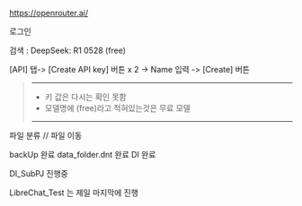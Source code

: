 

https://openrouter.ai/

로그인

검색 : DeepSeek: R1 0528 (free)

[API] 탭-> [Create API key] 버튼 x 2 -> Name 입력 -> [Create] 버튼
> ---
> - 키 값은 다시는 확인 못함
> - 모델명에 (free)라고 적혀있는것은 무료 모델
> ---

파일 분류 // 파일 이동


backUp 완료
data_folder.dnt 완료
DI 완료


DI_SubPJ 진행중


LibreChat_Test 는 제일 마지막에 진행